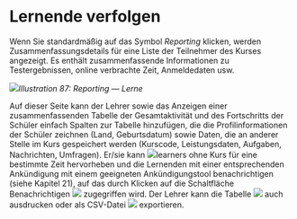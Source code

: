 
# Lernende verfolgen

Wenn Sie standardmäßig auf das Symbol _Reporting_ klicken, werden Zusammenfassungsdetails für eine Liste der Teilnehmer des Kurses angezeigt. Es enthält zusammenfassende Informationen zu Testergebnissen, online verbrachte Zeit, Anmeldedaten usw.

![](../../.gitbook/assets/graphics48.png)_Illustration 87: Reporting — Lerne_

Auf dieser Seite kann der Lehrer sowie das Anzeigen einer zusammenfassenden Tabelle der Gesamtaktivität und des Fortschritts der Schüler einfach Spalten zur Tabelle hinzufügen, die die Profilinformationen der Schüler zeichnen \(Land, Geburtsdatum\) sowie Daten, die an anderer Stelle im Kurs gespeichert werden \(Kurscode, Leistungsdaten, Aufgaben, Nachrichten, Umfragen\). Er/sie kann ![](../../.gitbook/assets/graphics47.gif)learners ohne Kurs für eine bestimmte Zeit hervorheben und die Lernenden mit einer entsprechenden Ankündigung mit einem geeigneten Ankündigungstool benachrichtigen \(siehe Kapitel 21\), auf das durch Klicken auf die Schaltfläche Benachrichtigen ![](../../.gitbook/assets/graphics50.png) zugegriffen wird. Der Lehrer kann die Tabelle ![](../../.gitbook/assets/graphics49.png) auch ausdrucken oder als CSV-Datei ![](../../.gitbook/assets/graphics52.png) exportieren.